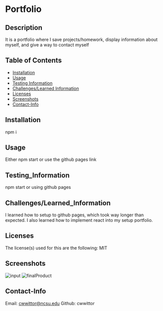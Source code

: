 # Portfolio

  ## Description

  It is a portfolio where I save projects/homework, display information about myself, and give a way to contact myself

  ## Table of Contents
  * [Installation](#Installation)
  * [Usage](#Usage)
  * [Testing Information](#Testing_Information)
  * [Challenges/Learned Information](#Challenges/Learned_Information)
  * [Licenses](#Licenses)
  * [Screenshots](#Screenshots)
  * [Contact-Info](#Contact-Info)

  ## Installation
  npm i

  ## Usage
  Either npm start or use the github pages link

  ## Testing_Information
  npm start or using github pages

  ## Challenges/Learned_Information
  I learned how to setup to github pages, which took way longer than expected. I also learned how to implement react into my setup portfolio.

  ## Licenses
  The license(s) used for this are the following: MIT

  ## Screenshots
  ![input]()
  ![finalProduct]()

  ## Contact-Info
  Email: cwwittor@ncsu.edu
  Github: cwwittor

